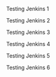 Testing Jenkins 1

Testing Jenkins 2

Testing Jenkins 3

Testing Jenkins 4

Testing Jenkins 5

Testing Jenkins 6
